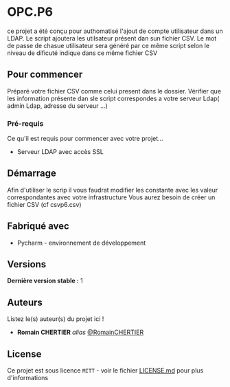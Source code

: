 # OPC.P6
ce projet a été conçu pour authomatisé l'ajout de compte utilisateur dans un LDAP.
Le script ajoutera les utilsateur présent dan sun fichier CSV.
Le mot de passe de chasue utilisateur sera généré par ce même script selon le niveau de dificuté indique dans ce même fichier CSV

## Pour commencer

Préparé votre fichier CSV comme celui present dans le dossier.
Vérifier que les information présente dan sle script correspondes a votre serveur Ldap( admin Ldap, adresse du serveur ...)

### Pré-requis

Ce qu'il est requis pour commencer avec votre projet...

- Serveur LDAP avec accès SSL

## Démarrage

Afin d'utiliser le scrip il vous faudrat modifier les constante avec les valeur correspondantes avec votre infrastructure
Vous aurez besoin de créer un fichier CSV (cf csvp6.csv)


## Fabriqué avec

* Pycharm - environnement de développement

## Versions

**Dernière version stable :** 1

## Auteurs
Listez le(s) auteur(s) du projet ici !
* **Romain CHERTIER** _alias_ [@RomainCHERTIER](https://github.com/RomainCHERTIER)

## License

Ce projet est sous licence ``MITT`` - voir le fichier [LICENSE.md](LICENSE.md) pour plus d'informations

